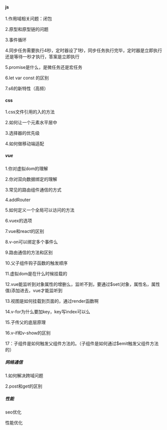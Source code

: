 #### js

1.作用域相关问题：闭包

2.原型和原型链的问题

3.事件循环

4.同步任务需要执行4秒，定时器设了1秒，同步任务执行完毕，定时器是立即执行还是等待一秒才执行，答案是立即执行

5.promise是什么，是微任务还是宏任务

6.let  var   const 的区别

7.s6的新特性（高频）



#### css  

1.css文件引用的入的方法

2.如何让一个元素水平居中

3.选择器的优先级

4.如何做移动端适配



##### vue

1.你对虚拟dom的理解

2.你对双向数据绑定的理解

3.常见的路由组件通信的方式

4.addRouter

5.如何定义一个全局可以访问的方法

6.vuex的选项

7.vue和react的区别

8.v-on可以绑定多个事件么

9.路由通信的方法和区别

10.父子组件钩子函数的触发顺序

11.虚拟dom是在什么时候挂载的

12.vue能监听到对象属性的增删么，监听不到，要通过$set(对象，属性名，属性值)添加进去，vue才能监听到

13.视图是如何挂载到页面的，通过render函数啊

14.v-for为什么要加key，key写index可以么

15.子传父的底层原理

16.v-if和v-show的区别

17：子组件是如何触发父组件方法的。（子组件是如何通过$emit触发父组件方法的）

##### 网络通信

1.如何解决跨域问题

2.post和get的区别



##### 性能

seo优化

性能优化



